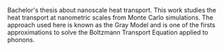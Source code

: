 Bachelor's thesis about nanoscale heat transport. This work studies the heat transport at nanometric scales from Monte Carlo simulations. 
The approach used here is known as the Gray Model and is one of the firsts approximations to solve the Boltzmann Transport Equation applied to phonons.

